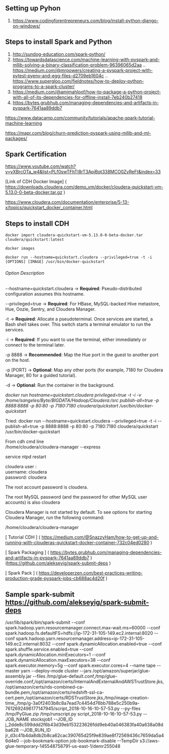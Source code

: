 ## Setting up Pyhon
1. https://www.codingforentrepreneurs.com/blog/install-python-django-on-windows/


## Steps to install Spark and Python

1. http://sundog-education.com/spark-python/
2. https://towardsdatascience.com/machine-learning-with-pyspark-and-mllib-solving-a-binary-classification-problem-96396065d2aa
.. https://medium.com/@mrpowers/creating-a-pyspark-project-with-pytest-pyenv-and-egg-files-d2709eb1604c
.. https://www.supergloo.com/fieldnotes/how-to-deploy-python-programs-to-a-spark-cluster/
3. https://medium.com/@amimahloof/how-to-package-a-python-project-with-all-of-its-dependencies-for-offline-install-7eb240b27418
4. https://bytes.grubhub.com/managing-dependencies-and-artifacts-in-pyspark-7641aa89ddb7


https://www.datacamp.com/community/tutorials/apache-spark-tutorial-machine-learning

https://mapr.com/blog/churn-prediction-pyspark-using-mllib-and-ml-packages/


## Spark Certification 

https://www.youtube.com/watch?v=yXBrcOTa_w4&list=PLf0swTFhTI8rT3ApjBqt338MCO0ZvReFt&index=33

[Link of CDH Docker Image] (
https://downloads.cloudera.com/demo_vm/docker/cloudera-quickstart-vm-5.13.0-0-beta-docker.tar.gz )

https://www.cloudera.com/documentation/enterprise/5-13-x/topics/quickstart_docker_container.html
## Steps to install CDH
    
	docker import cloudera-quickstart-vm-5.13.0-0-beta-docker.tar cloudera/quickstart:latest
	
	docker images
	
	docker run --hostname=quickstart.cloudera --privileged=true -t -i [OPTIONS] [IMAGE] /usr/bin/docker-quickstart

###### Option Description

--hostname=quickstart.cloudera  ->
	**Required**: Pseudo-distributed configuration assumes this hostname.

--privileged=true ->
	**Required**: For HBase, MySQL-backed Hive metastore, Hue, Oozie, Sentry, and Cloudera Manager.

-t ->	**Required**: Allocate a pseudoterminal. Once services are started, a Bash shell takes over. This switch starts a terminal emulator to run the services.

-i -> 	**Required**: If you want to use the terminal, either immediately or connect to the terminal later.

-p 8888 -> 	**Recommended**: Map the Hue port in the guest to another port on the host.

-p [PORT] -> 	**Optional**: Map any other ports (for example, 7180 for Cloudera Manager, 80 for a guided tutorial).

-d -> 	**Optional**: Run the container in the background.

*docker run hostname=quickstart.cloudera privileged=true -t -i -v /home/sangeles/Byte/BIGDATA/Hadoop/Cloudera:/src publish-all=true -p 8888:8888 -p 80:80 -p 7180:7180 cloudera/quickstart /usr/bin/docker-quickstart*
	
Tried:
docker run --hostname=quickstart.cloudera --privileged=true -t -i --publish-all=true -p 8888:8888 -p 80:80 -p 7180:7180 cloudera/quickstart /usr/bin/docker-quickstart	
	
From cdh cmd line	
/home/cloudera/cloudera-manager --express	
	
	
service ntpd restart	
	
 cloudera user :\
     username: cloudera \
    password: cloudera
	
The root account password is cloudera.

The root MySQL password (and the password for other MySQL user accounts) is also cloudera

Cloudera Manager is not started by default. To see options for starting Cloudera Manager, run the following command:

/home/cloudera/cloudera-manager
	
[ Tutorial CDH ] ( https://medium.com/@SnazzyHam/how-to-get-up-and-running-with-clouderas-quickstart-docker-container-732c04ed0280 )

[ Spark Packaging ] ( https://bytes.grubhub.com/managing-dependencies-and-artifacts-in-pyspark-7641aa89ddb7 )
                     (https://github.com/alekseyig/spark-submit-deps )

[ Spark Pack ] ( https://developerzen.com/best-practices-writing-production-grade-pyspark-jobs-cb688ac4d20f )


## Sample spark-submit  https://github.com/alekseyig/spark-submit-deps

/usr/lib/spark/bin/spark-submit --conf spark.hadoop.yarn.resourcemanager.connect.max-wait.ms=60000 --conf spark.hadoop.fs.defaultFS=hdfs://ip-172-31-105-149.ec2.internal:8020 --conf spark.hadoop.yarn.resourcemanager.address=ip-172-31-105-149.ec2.internal:8032 --conf spark.dynamicAllocation.enabled=true --conf spark.shuffle.service.enabled=true --conf spark.dynamicAllocation.minExecutors=1 --conf spark.dynamicAllocation.maxExecutors=38 --conf spark.executor.memory=5g --conf spark.executor.cores=4 --name tape --master yarn --deploy-mode cluster --jars /opt/amazon/superjar/glue-assembly.jar --files /tmp/glue-default.conf,/tmp/glue-override.conf,/opt/amazon/certs/InternalAndExternalAndAWSTrustStore.jks,/opt/amazon/certs/rds-combined-ca-bundle.pem,/opt/amazon/certs/redshift-ssl-ca-cert.pem,/opt/amazon/certs/RDSTrustStore.jks,/tmp/image-creation-time,,/tmp/g-3a0f2403b8c8a7ead7c4454d76bb788e5c250b9a-7612692496177147945/script_2018-10-16-10-57-53.py --py-files /tmp/PyGlue.zip /tmp/runscript.py script_2018-10-16-10-57-53.py --JOB_NAME stocksjob1 --JOB_ID j_2dde8c599ddd2f6b43d39eb153223626fdd9eb40a046383fa40a638a08dba628 --JOB_RUN_ID jr_d3c41b4da8db2b8ca62cac390765d25f9e839ae8f72569436c7659da5a46d4e0 --job-bookmark-option job-bookmark-disable --TempDir s3://aws-glue-temporary-145548758791-us-east-1/demr255048